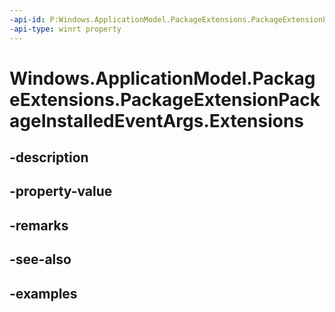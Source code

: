 ```yaml
---
-api-id: P:Windows.ApplicationModel.PackageExtensions.PackageExtensionPackageInstalledEventArgs.Extensions
-api-type: winrt property
---
```


# Windows.ApplicationModel.PackageExtensions.PackageExtensionPackageInstalledEventArgs.Extensions

<!--
public System.Collections.Generic.IReadOnlyList<Windows.ApplicationModel.PackageExtensions.PackageExtension> Extensions { get; }
-->


## -description

## -property-value

## -remarks

## -see-also

## -examples


